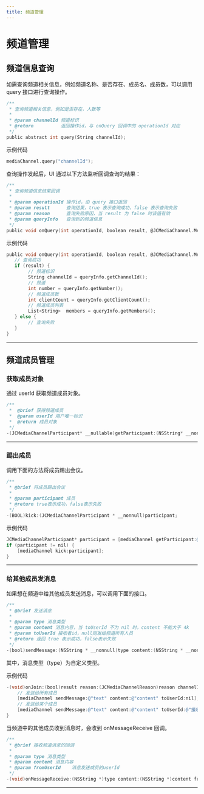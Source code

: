 ```yaml
---
title: 频道管理
---
```

# 频道管理

## 频道信息查询

如需查询频道相关信息，例如频道名称、是否存在、成员名、成员数，可以调用 query 接口进行查询操作。

``````objectivec
/**
 * 查询频道相关信息，例如是否存在，人数等
 *
 * @param channelId 频道标识
 * @return          返回操作id，与 onQuery 回调中的 operationId 对应
 */
public abstract int query(String channelId);
``````

示例代码

``````objectivec
mediaChannel.query("channelId");
``````

查询操作发起后，UI 通过以下方法监听回调查询的结果：

``````objectivec
/**
 * 查询频道信息结果回调
 *
 * @param operationId 操作id，由 query 接口返回
 * @param result      查询结果，true 表示查询成功，false 表示查询失败
 * @param reason      查询失败原因，当 result 为 false 时该值有效
 * @param queryInfo   查询到的频道信息
 */
public void onQuery(int operationId, boolean result, @JCMediaChannel.MediaChannelReason int reason, JCMediaChannelQueryInfo queryInfo);
``````

示例代码

``````objectivec
public void onQuery(int operationId, boolean result, @JCMediaChannel.MediaChannelReason int reason, JCMediaChannelQueryInfo queryInfo) {
   // 查询成功
   if (result) {
        // 频道标识
        String channelId = queryInfo.getChannelId();
        // 频道
        int number = queryInfo.getNumber();
        // 频道成员数
        int clientCount = queryInfo.getClientCount();
        // 频道成员列表
        List<String>  members = queryInfo.getMembers();
   } else {
        // 查询失败
   }
}
``````

-----

## 频道成员管理

### 获取成员对象

通过 userId 获取频道成员对象。

``````objectivec
/**
 *  @brief 获得频道成员
 *  @param userId 用户唯一标识
 *  @return 成员对象
 */
-(JCMediaChannelParticipant* __nullable)getParticipant:(NSString* __nonnull)userId;
``````

-----

### 踢出成员

调用下面的方法将成员踢出会议。

``````objectivec
/**
 * @brief 将成员踢出会议
 *
 * @param participant 成员
 * @return true表示成功，false表示失败
 */
-(BOOL)kick:(JCMediaChannelParticipant * __nonnull)participant;
``````

示例代码

``````objectivec
JCMediaChannelParticipant* participant = [mediaChannel getParticipant:@"userId"];
if (participant != nil) {
    [mediaChannel kick:participant];
}
``````

-----

### 给其他成员发消息

如果想在频道中给其他成员发送消息，可以调用下面的接口。

``````objectivec
/**
 * @brief 发送消息
 *
 * @param type 消息类型
 * @param content 消息内容，当 toUserId 不为 nil 时，content 不能大于 4k
 * @param toUserId 接收者id，null则发给频道所有人员
 * @return 返回 true 表示成功，false表示失败
 */
-(bool)sendMessage:(NSString * __nonnull)type content:(NSString * __nonnull)content toUserId:(NSString * __nullable)toUserId;
``````

其中，消息类型（type）为自定义类型。

示例代码

``````objectivec
-(void)onJoin:(bool)result reason:(JCMediaChannelReason)reason channelId:(NSString*)channelId {
    // 发送给所有成员
    [mediaChannel sendMessage:@"text" content:@"content" toUserId:nil];
    // 发送给某个成员
    [mediaChannel sendMessage:@"text" content:@"content" toUserId:@"接收者id"];
}
``````

当频道中的其他成员收到消息时，会收到 onMessageReceive 回调。

``````objectivec
/**
 * @brief 接收频道消息的回调
 *
 * @param type 消息类型
 * @param content 消息内容
 * @param fromUserId    消息发送成员的userId
 */
-(void)onMessageReceive:(NSString *)type content:(NSString *)content fromUserId:(NSString *)fromUserId;
``````

-----
